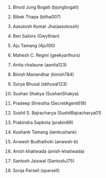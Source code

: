 1. Binod Jung Bogati (bjungbogati)

2. Bibek Thapa (bitha007)

3. Aasutosh Kumar Jha(aasutossh)

4. Ben Sailors (Gwythian)

5. Aju Tamang (Aju100)

6. Mahesh C. Regmi (geekyarthurs)

7. Anita chalaune (aanita123)

8. Binish Manandhar (binish784)

9. Surya Bhusal (sbhusal123)

10. Sushan Shakya (SushanShakya)

11. Pradeep Shrestha (SecretAgent619)

13. Sushil S. Bajracharya (SushilBajracharya01)

14. Prabindra Sapkota (prabin89)

15. Kushank Tamang (iamkushank)

16. Anwesh Budhathoki (anwesh-b)

17. Anish khatiwada (anish-khatiwada)

18. Santosh Jaiswal (SantoshJ75)

19. Sonja Parsell (sparsell)

